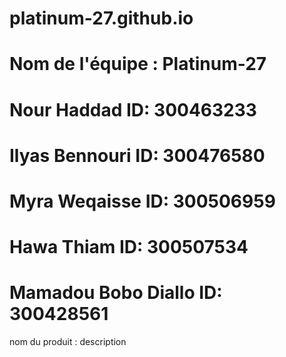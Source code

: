# platinum-27.github.io
# Nom de l'équipe : Platinum-27
  # Nour Haddad ID: 300463233
  # Ilyas Bennouri ID: 300476580
  # Myra Weqaisse ID: 300506959
  # Hawa Thiam ID: 300507534
  # Mamadou Bobo Diallo ID: 300428561

  nom du produit :
  description
